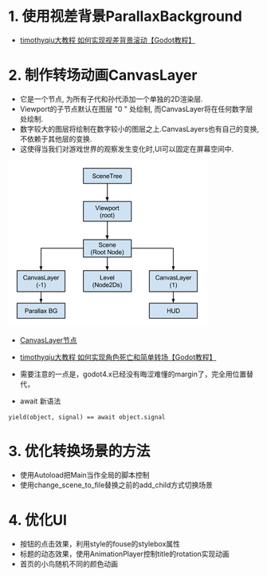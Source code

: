 # 1. 使用视差背景ParallaxBackground

- [timothyqiu大教程 如何实现视差背景滚动【Godot教程】](https://www.bilibili.com/video/BV1iK411K7q2/?spm_id_from=333.788&vd_source=4f3b881aea002f58e78c896adbef428d)

# 2. 制作转场动画CanvasLayer

- 它是一个节点, 为所有子代和孙代添加一个单独的2D渲染层.
- Viewport的子节点默认在图层 "0 " 处绘制, 而CanvasLayer将在任何数字层处绘制.
- 数字较大的图层将绘制在数字较小的图层之上.CanvasLayers也有自己的变换, 不依赖于其他层的变换.
- 这使得当我们对游戏世界的观察发生变化时,UI可以固定在屏幕空间中.

![Image text](image/canvaslayers.png)

- [CanvasLayer节点](https://www.bilibili.com/video/BV14Y411h7Po?p=96&vd_source=4f3b881aea002f58e78c896adbef428d)
- [timothyqiu大教程 如何实现角色死亡和简单转场【Godot教程】](https://www.bilibili.com/video/BV1fz4y1k78W/?spm_id_from=pageDriver&vd_source=4f3b881aea002f58e78c896adbef428d)


- 需要注意的一点是，godot4.x已经没有晦涩难懂的margin了，完全用位置替代，

- await 新语法

```
yield(object, signal) == await object.signal
```

# 3. 优化转换场景的方法

- 使用Autoload把Main当作全局的脚本控制
- 使用change_scene_to_file替换之前的add_child方式切换场景

# 4. 优化UI

- 按钮的点击效果，利用style的fouse的stylebox属性
- 标题的动态效果，使用AnimationPlayer控制title的rotation实现动画
- 首页的小鸟随机不同的颜色动画

